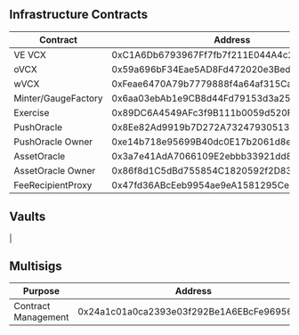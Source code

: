 ## Infrastructure Contracts
| Contract             | Address                                    | Owner                                      |
|----------------------|--------------------------------------------|--------------------------------------------|
| VE VCX               | 0xC1A6Db6793967Ff7fb7f211E044A4c285A0eB7FB | 0x24a1c01a0ca2393e03f292Be1A6EBcFe96956a50 |
| oVCX                 | 0x59a696bF34Eae5AD8Fd472020e3Bed410694a230 | none                                       |
| wVCX                 | 0xFeae6470A79b7779888f4a64af315Ca997D6cF33 | 0x9bE75Bc132923847290677328b8FFB15d3081f2c |
| Minter/GaugeFactory  | 0x6aa03ebAb1e9CB8d44Fd79153d3a258FFd48169A | 0x24a1c01a0ca2393e03f292Be1A6EBcFe96956a50 |
| Exercise             | 0x89DC6A4549AFc3f9B111b0059d520Fd66cD510B7 | 0x24a1c01a0ca2393e03f292Be1A6EBcFe96956a50 |
| PushOracle           | 0x8Ee82Ad9919b7D272A732479305133B205dA297F | 0xe14b718e95699B40dc0E17b2061d8ee11d75709A |
| PushOracle Owner     | 0xe14b718e95699B40dc0E17b2061d8ee11d75709A | 0x24a1c01a0ca2393e03f292Be1A6EBcFe96956a50 |
| AssetOracle          | 0x3a7e41AdA7066109E2ebbb33921dd8a124d54B01 | 0x86f8d1C5dBd755854C1820592f2D8383FC374695 |
| AssetOracle Owner    | 0x86f8d1C5dBd755854C1820592f2D8383FC374695 | 0x2C3B135cd7dc6C673b358BEF214843DAb3464278 |
| FeeRecipientProxy    | 0x47fd36ABcEeb9954ae9eA1581295Ce9A8308655E | 0x24a1c01a0ca2393e03f292Be1A6EBcFe96956a50 |

## Vaults
| 

## Multisigs

| Purpose             | Address                                    | Threshold | Owner                                      |
|---------------------|--------------------------------------------|-----------|--------------------------------------------|
| Contract Management | 0x24a1c01a0ca2393e03f292Be1A6EBcFe96956a50 | 2         |  0x2C3B135cd7dc6C673b358BEF214843DAb3464278,0xA5aEf04E03789AD15405D153a82D0b128c36988b                            |